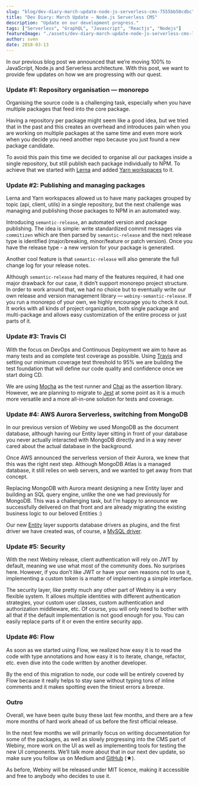 ```yaml
---
slug: "blog/dev-diary-march-update-node-js-serverless-cms-7555bb50cdbc"
title: "Dev Diary: March Update — Node.js Serverless CMS"
description: "Update on our development progress."
tags: ["Serverless", "GraphQL", "Javascript", "Reactjs", "Nodejs"]
featureImage: "./assets/dev-diary-march-update-node-js-serverless-cms-7555bb50cdbc/max-3840-1v7VcyqUeiJVAeIX-7Qop4A.jpeg"
author: sven
date: 2018-03-13
---
```



In our previous blog post we announced that we’re moving 100% to JavaScript, Node.js and Serverless architecture. With this post, we want to provide few updates on how we are progressing with our quest.

### Update #1: Repository organisation — monorepo

Organising the source code is a challenging task, especially when you have multiple packages that feed into the core package.

Having a repository per package might seem like a good idea, but we tried that in the past and this creates an overhead and introduces pain when you are working on multiple packages at the same time and even more work when you decide you need another repo because you just found a new package candidate.

To avoid this pain this time we decided to organise all our packages inside a single repository, but still publish each package individually to NPM. To achieve that we started with [Lerna](https://lernajs.io/) and added [Yarn workspaces](https://yarnpkg.com/blog/2017/08/02/introducing-workspaces/) to it.

### Update #2: Publishing and managing packages

Lerna and Yarn workspaces allowed us to have many packages grouped by topic (api, client, utils) in a single repository, but the next challenge was managing and publishing those packages to NPM in an automated way.

Introducing `semantic-release`, an automated version and package publishing. The idea is simple: write standardized commit messages via `commitizen` which are then parsed by `semantic-release` and the next release type is identified (major/breaking, minor/feature or patch version). Once you have the release type - a new version for your package is generated.

Another cool feature is that `semantic-release` will also generate the full change log for your release notes.

Although `semantic-release` had many of the features required, it had one major drawback for our case, it didn’t support monorepo project structure. In order to work around that, we had no choice but to eventually write our own release and version management library — `webiny-semantic-release`. If you run a monorepo of your own, we highly encourage you to check it out. It works with all kinds of project organization, both single package and multi-package and allows easy customization of the entire process or just parts of it.

### Update #3: Travis CI

With the focus on DevOps and Continuous Deployment we aim to have as many tests and as complete test coverage as possible. Using [Travis](https://travis-ci.org/) and setting our minimum coverage test threshold to 95% we are building the test foundation that will define our code quality and confidence once we start doing CD.

We are using [Mocha](https://mochajs.org/) as the test runner and [Chai](http://chaijs.com/) as the assertion library. However, we are planning to migrate to [Jest](https://facebook.github.io/jest/) at some point as it is a much more versatile and a more all-in-one solution for tests and coverage.

### Update #4: AWS Aurora Serverless, switching from MongoDB

In our previous version of Webiny we used MongoDB as the document database, although having our Entity layer sitting in front of your database you never actually interacted with MongoDB directly and in a way never cared about the actual database in the background.

Once AWS announced the serverless version of their Aurora, we knew that this was the right next step. Although MongoDB Atlas is a managed database, it still relies on web servers, and we wanted to get away from that concept.

Replacing MongoDB with Aurora meant designing a new Entity layer and building an SQL query engine, unlike the one we had previously for MongoDB. This was a challenging task, but I’m happy to announce we successfully delivered on that front and are already migrating the existing business logic to our beloved Entities :)

Our new [Entity](https://github.com/Webiny/webiny-js/tree/master/packages-utils/webiny-entity) layer supports database drivers as plugins, and the first driver we have created was, of course, a [MySQL driver](https://github.com/Webiny/webiny-js/tree/master/packages-utils/webiny-entity-mysql).

### Update #5: Security

With the next Webiny release, client authentication will rely on JWT by default, meaning we use what most of the community does. No surprises here. However, if you don’t like JWT or have your own reasons not to use it, implementing a custom token is a matter of implementing a simple interface.

The security layer, like pretty much any other part of Webiny is a very flexible system. It allows multiple identities with different authentication strategies, your custom user classes, custom authentication and authorization middleware, etc. Of course, you will only need to bother with all that if the default implementation is not good enough for you. You can easily replace parts of it or even the entire security app.

### Update #6: Flow

As soon as we started using Flow, we realized how easy it is to read the code with type annotations and how easy it is to iterate, change, refactor, etc. even dive into the code written by another developer.

By the end of this migration to node, our code will be entirely covered by Flow because it really helps to stay sane without typing tons of inline comments and it makes spotting even the tiniest errors a breeze.

### Outro

Overall, we have been quite busy these last few months, and there are a few more months of hard work ahead of us before the first official release.

In the next few months we will primarily focus on writing documentation for some of the packages, as well as slowly progressing into the CMS part of Webiny, more work on the UI as well as implementing tools for testing the new UI components. We’ll talk more about that in our next dev update, so make sure you follow us on Medium and [GitHub](https://github.com/Webiny/webiny-js) (★).

As before, Webiny will be released under MIT licence, making it accessible and free to anybody who decides to use it.